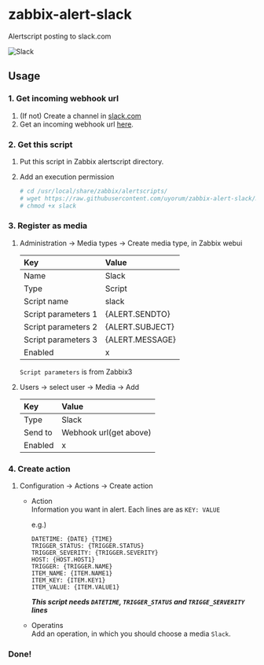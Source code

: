 # zabbix-alert-slack
Alertscript posting to slack.com

![Slack](https://raw.githubusercontent.com/uyorum/zabbix-alert-slack/master/img/image001.png)

## Usage
### 1. Get incoming webhook url
1. (If not) Create a channel in [slack.com](https://slack.com/)
1. Get an incoming webhook url [here](https://my.slack.com/services/new/incoming-webhook/).

### 2. Get this script
1. Put this script in Zabbix alertscript directory.
1. Add an execution permission

    ```bash
    # cd /usr/local/share/zabbix/alertscripts/
    # wget https://raw.githubusercontent.com/uyorum/zabbix-alert-slack/master/slack
    # chmod +x slack
    ```

### 3. Register as media
1. Administration -> Media types -> Create media type, in Zabbix webui

    |Key|Value|
    |:--|:--|
    |Name|Slack|
    |Type|Script|
    |Script name|slack|
    |Script parameters 1|{ALERT.SENDTO}
    |Script parameters 2|{ALERT.SUBJECT}
    |Script parameters 3|{ALERT.MESSAGE}|
    |Enabled|x|

    `Script parameters` is from Zabbix3

1. Users -> select user -> Media -> Add

    |Key|Value|
    |:--|:--|
    |Type|Slack|
    |Send to|Webhook url(get above)|
    |Enabled|x|

### 4. Create action
1. Configuration -> Actions -> Create action
    * Action  
        Information you want in alert. Each lines are as `KEY: VALUE`

        e.g.)
        ```
        DATETIME: {DATE} {TIME}
        TRIGGER_STATUS: {TRIGGER.STATUS}
        TRIGGER_SEVERITY: {TRIGGER.SEVERITY}
        HOST: {HOST.HOST1}
        TRIGGER: {TRIGGER.NAME}
        ITEM_NAME: {ITEM.NAME1}
        ITEM_KEY: {ITEM.KEY1}
        ITEM_VALUE: {ITEM.VALUE1}
        ```

        ***This script needs `DATETIME`, `TRIGGER_STATUS` and `TRIGGE_SERVERITY` lines***

    * Operatins  
        Add an operation, in which you should choose a media `Slack`.

### Done!

